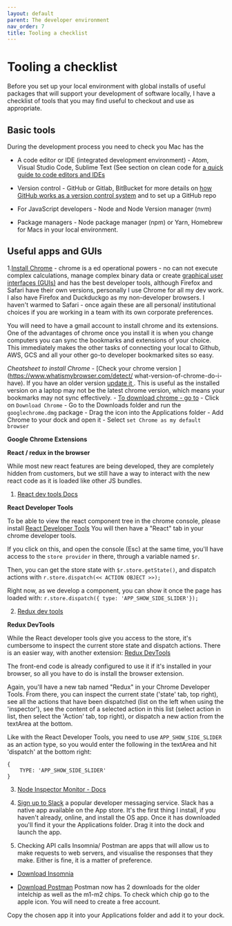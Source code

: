 ```yaml
---
layout: default
parent: The developer environment
nav_order: 7
title: Tooling a checklist
---
```


# Tooling a checklist

Before you set up your local environment with global installs of useful packages that will support your development of software locally, I have a checklist of tools that you may find useful to checkout and use as appropriate.

## Basic tools

During the development process you need to check you Mac has the

- A code editor or IDE (integrated development environment) - Atom, Visual Studio Code, Sublime Text (See section on clean code for [a quick guide to code editors and IDEs](https://sumisastri.github.io/dev-blogs/clean-code/part2-code-editors-and-how-to-setup-eslint/)

- Version control - GitHub or Gitlab, BitBucket for more details on [how GitHub works as a version control system](https://sumisastri.github.io/dev-blogs/version-control-systems/) and to set up a GitHub repo

- For JavaScript developers - Node and Node Version manager (nvm)

- Package managers - Node package manager (npm) or Yarn, Homebrew for Macs in your local environment.

## Useful apps and GUIs

1.[Install Chrome](https://google.com/chrome) - chrome is a ed operational powers - no can not execute complex calculations, manage complex binary data or create [graphical user interfaces (GUIs)](https://www.computerhope.com/jargon/g/gui.htm) and has the best developer tools, although Firefox and Safari have their own versions, personally I use Chrome for all my dev work. I also have Firefox and Duckduckgo as my non-developer browsers. I haven't warmed to Safari - once again these are all personal/ institutional choices if you are working in a team with its own corporate preferences.

You will need to have a gmail account to install chrome and its extensions. One of the advantages of chrome once you install it is when you change computers you can sync the bookmarks and extensions of your choice. This immediately makes the other tasks of connecting your local to Github, AWS, GCS and all your other go-to developer bookmarked sites so easy.

_Cheatsheet to install Chrome_
    - [Check your chrome version ](https://www.whatismybrowser.com/detect/
      what-version-of-chrome-do-i-have). If you have an older version [update it ](https://www.whatismybrowser.com/guides/how-to-update-your-browser/chrome). This is useful as the installed version on a laptop may not be the latest chrome version, which means your bookmarks may not sync effectively.
    -  [To download chrome - go to](https://google.com/chrome)
    -  Click on `Download Chrome`
    -  Go to the Downloads folder and run the `googlechrome.dmg` package
    -  Drag the icon into the Applications folder
    -  Add Chrome to your dock and open it
    -  Select `set Chrome as my default browser`

**Google Chrome Extensions**

__React / redux in the browser__

While most new react features are being developed, they are completely hidden from customers, but we still have a way to interact with the new react code as it is loaded like other JS bundles.

1. [React dev tools Docs](https://chrome.google.com/webstore/detail/react-developer-tools/fmkadmapgofadopljbjfkapdkoienihi?hl=en)

__React Developer Tools__

To be able to view the react component tree in the chrome console, please install [React Developer Tools](https://chrome.google.com/webstore/detail/react-developer-tools/fmkadmapgofadopljbjfkapdkoienihi)
You will then have a "React" tab in your chrome developer tools.

If you click on this, and open the console (Esc) at the same time, you'll have access to the `store provider` in there, through a variable named `$r`.

Then, you can get the store state with `$r.store.getState()`, and dispatch actions with `r.store.dispatch(<< ACTION OBJECT >>);`

Right now, as we develop a component, you can show it once the page has loaded with:
`r.store.dispatch({ type: 'APP_SHOW_SIDE_SLIDER'});`

2. [Redux dev tools](https://chrome.google.com/webstore/detail/redux-devtools/lmhkpmbekcpmknklioeibfkpmmfibljd)

__Redux DevTools__

While the React developer tools give you access to the store, it's cumbersome to inspect the current store state and dispatch actions. There is an easier way, with another extension: [Redux DevTools](https://chrome.google.com/webstore/detail/redux-devtools/lmhkpmbekcpmknklioeibfkpmmfibljd)

The front-end code is already configured to use it if it's installed in your browser, so all you have to do is install the browser extension.

Again, you'll have a new tab named "Redux" in your Chrome Developer Tools.
From there, you can inspect the current state ('state' tab, top right), see all the actions that have been dispatched (list on the left when using the 'inspector'), see the content of a selected action in this list (select action in list, then select the 'Action' tab, top right), or dispatch a new action from the textArea at the bottom.

Like with the React Developer Tools, you need to use `APP_SHOW_SIDE_SLIDER` as an action type, so you would enter the following in the textArea and hit 'dispatch' at the bottom right:

```
{
    TYPE: 'APP_SHOW_SIDE_SLIDER'
}
```

3. [Node Inspector Monitor - Docs](https://chrome.google.com/webstore/detail/nodejs-v8-inspector-manag/gnhhdgbaldcilmgcpfddgdbkhjohddkj?hl=en)







2. [Sign up to Slack](https://www.slack.com/) a popular developer messaging service. Slack has a native app available on the App store. It's the first thing I install, if you haven't already,  online, and install the OS app. Once it has downloaded you'll find it your the Applications folder. Drag it into the dock and launch the app.

3. Checking API calls Insomnia/ Postman are apps that will allow us to make requests to web servers, and visualise the responses that they make. Either is fine, it is a matter of preference.

- [Download Insomnia](https://insomnia.rest/)
  
- [Download Postman](https://www.postman.com/downloads/) Postman now has 2 downloads for the older intelchip as well as the m1-m2 chips. To check which chip go to the apple icon. You will need to create a free account.

Copy the chosen app it into your Applications folder and add it to your dock.
